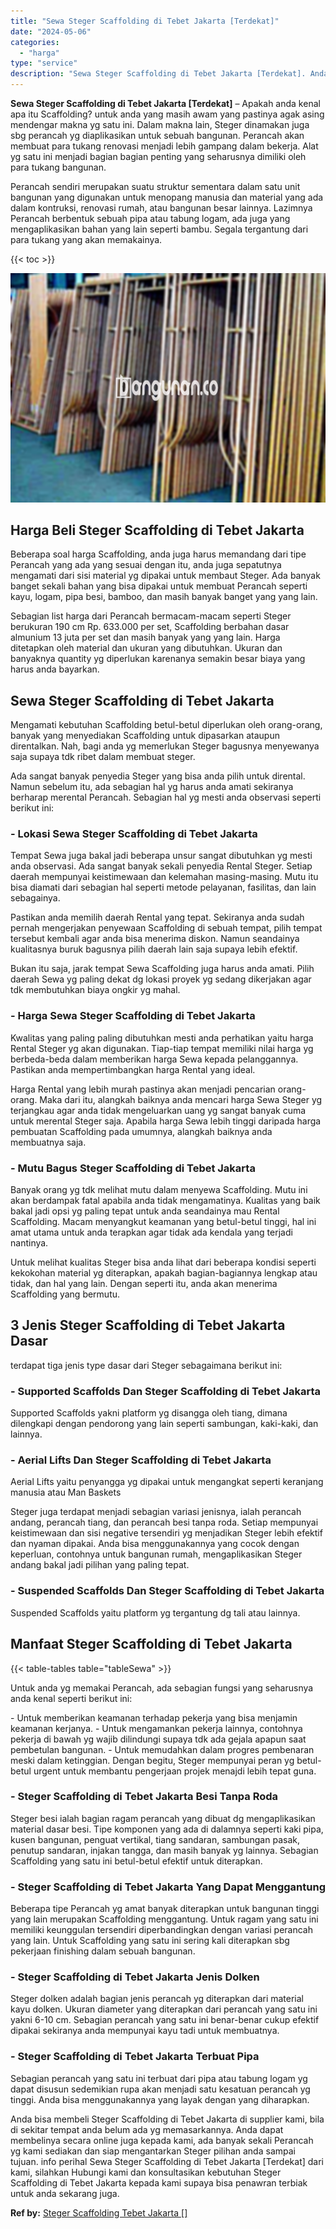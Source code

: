 ```yaml
---
title: "Sewa Steger Scaffolding di Tebet Jakarta [Terdekat]"
date: "2024-05-06"
categories: 
  - "harga"
type: "service"
description: "Sewa Steger Scaffolding di Tebet Jakarta [Terdekat]. Anda bisa membeli Steger Scaffolding di Tebet Jakarta di supplier kami, bila di sekitar tempat anda belu..."
---
```


**Sewa Steger Scaffolding di Tebet Jakarta \[Terdekat\]** – Apakah anda kenal apa itu Scaffolding? untuk anda yang masih awam yang pastinya agak asing mendengar makna yg satu ini. Dalam makna lain, Steger dinamakan juga sbg perancah yg diaplikasikan untuk sebuah bangunan. Perancah akan membuat para tukang renovasi menjadi lebih gampang dalam bekerja. Alat yg satu ini menjadi bagian bagian penting yang seharusnya dimiliki oleh para tukang bangunan.

Perancah sendiri merupakan suatu struktur sementara dalam satu unit bangunan yang digunakan untuk menopang manusia dan material yang ada dalam kontruksi, renovasi rumah, atau bangunan besar lainnya. Lazimnya Perancah berbentuk sebuah pipa atau tabung logam, ada juga yang mengaplikasikan bahan yang lain seperti bambu. Segala tergantung dari para tukang yang akan memakainya.

{{< toc >}}

![Sewa Steger Scaffolding di Tebet Jakarta [Terdekat]](/images/sewa-scaffolding-steger-14.png)

## Harga Beli Steger Scaffolding di Tebet Jakarta

Beberapa soal harga Scaffolding, anda juga harus memandang dari tipe Perancah yang ada yang sesuai dengan itu, anda juga sepatutnya mengamati dari sisi material yg dipakai untuk membaut Steger. Ada banyak banget sekali bahan yang bisa dipakai untuk membuat Perancah seperti kayu, logam, pipa besi, bamboo, dan masih banyak banget yang yang lain.

Sebagian list harga dari Perancah bermacam-macam seperti Steger berukuran 190 cm Rp. 633.000 per set, Scaffolding berbahan dasar almunium 13 juta per set dan masih banyak yang yang lain. Harga ditetapkan oleh material dan ukuran yang dibutuhkan. Ukuran dan banyaknya quantity yg diperlukan karenanya semakin besar biaya yang harus anda bayarkan.

## Sewa Steger Scaffolding di Tebet Jakarta

Mengamati kebutuhan Scaffolding betul-betul diperlukan oleh orang-orang, banyak yang menyediakan Scaffolding untuk dipasarkan ataupun direntalkan. Nah, bagi anda yg memerlukan Steger bagusnya menyewanya saja supaya tdk ribet dalam membuat steger.

Ada sangat banyak penyedia Steger yang bisa anda pilih untuk dirental. Namun sebelum itu, ada sebagian hal yg harus anda amati sekiranya berharap merental Perancah. Sebagian hal yg mesti anda observasi seperti berikut ini:

### \- Lokasi Sewa Steger Scaffolding di Tebet Jakarta

Tempat Sewa juga bakal jadi beberapa unsur sangat dibutuhkan yg mesti anda observasi. Ada sangat banyak sekali penyedia Rental Steger. Setiap daerah mempunyai keistimewaan dan kelemahan masing-masing. Mutu itu bisa diamati dari sebagian hal seperti metode pelayanan, fasilitas, dan lain sebagainya.

Pastikan anda memilih daerah Rental yang tepat. Sekiranya anda sudah pernah mengerjakan penyewaan Scaffolding di sebuah tempat, pilih tempat tersebut kembali agar anda bisa menerima diskon. Namun seandainya kualitasnya buruk bagusnya pilih daerah lain saja supaya lebih efektif.

Bukan itu saja, jarak tempat Sewa Scaffolding juga harus anda amati. Pilih daerah Sewa yg paling dekat dg lokasi proyek yg sedang dikerjakan agar tdk membutuhkan biaya ongkir yg mahal.

### \- Harga Sewa Steger Scaffolding di Tebet Jakarta

Kwalitas yang paling paling dibutuhkan mesti anda perhatikan yaitu harga Rental Steger yg akan digunakan. Tiap-tiap tempat memiliki nilai harga yg berbeda-beda dalam memberikan harga Sewa kepada pelanggannya. Pastikan anda mempertimbangkan harga Rental yang ideal.

Harga Rental yang lebih murah pastinya akan menjadi pencarian orang-orang. Maka dari itu, alangkah baiknya anda mencari harga Sewa Steger yg terjangkau agar anda tidak mengeluarkan uang yg sangat banyak cuma untuk merental Steger saja. Apabila harga Sewa lebih tinggi daripada harga pembuatan Scaffolding pada umumnya, alangkah baiknya anda membuatnya saja.

### \- Mutu Bagus Steger Scaffolding di Tebet Jakarta

Banyak orang yg tdk melihat mutu dalam menyewa Scaffolding. Mutu ini akan berdampak fatal apabila anda tidak mengamatinya. Kualitas yang baik bakal jadi opsi yg paling tepat untuk anda seandainya mau Rental Scaffolding. Macam menyangkut keamanan yang betul-betul tinggi, hal ini amat utama untuk anda terapkan agar tidak ada kendala yang terjadi nantinya.

Untuk melihat kualitas Steger bisa anda lihat dari beberapa kondisi seperti kekokohan material yg diterapkan, apakah bagian-bagiannya lengkap atau tidak, dan hal yang lain. Dengan seperti itu, anda akan menerima Scaffolding yang bermutu.

## 3 Jenis Steger Scaffolding di Tebet Jakarta Dasar

terdapat tiga jenis type dasar dari Steger sebagaimana berikut ini:

### \- Supported Scaffolds Dan Steger Scaffolding di Tebet Jakarta

Supported Scaffolds yakni platform yg disangga oleh tiang, dimana dilengkapi dengan pendorong yang lain seperti sambungan, kaki-kaki, dan lainnya.

### \- Aerial Lifts Dan Steger Scaffolding di Tebet Jakarta

Aerial Lifts yaitu penyangga yg dipakai untuk mengangkat seperti keranjang manusia atau Man Baskets

Steger juga terdapat menjadi sebagian variasi jenisnya, ialah perancah andang, perancah tiang, dan perancah besi tanpa roda. Setiap mempunyai keistimewaan dan sisi negative tersendiri yg menjadikan Steger lebih efektif dan nyaman dipakai. Anda bisa menggunakannya yang cocok dengan keperluan, contohnya untuk bangunan rumah, mengaplikasikan Steger andang bakal jadi pilihan yang paling tepat.

### \- Suspended Scaffolds Dan Steger Scaffolding di Tebet Jakarta

Suspended Scaffolds yaitu platform yg tergantung dg tali atau lainnya.

## Manfaat Steger Scaffolding di Tebet Jakarta

{{< table-tables table="tableSewa" >}}

Untuk anda yg memakai Perancah, ada sebagian fungsi yang seharusnya anda kenal seperti berikut ini:

\- Untuk memberikan keamanan terhadap pekerja yang bisa menjamin keamanan kerjanya. - Untuk mengamankan pekerja lainnya, contohnya pekerja di bawah yg wajib dilindungi supaya tdk ada gejala apapun saat pembetulan bangunan. - Untuk memudahkan dalam progres pembenaran meski dalam ketinggian. Dengan begitu, Steger mempunyai peran yg betul-betul urgent untuk membantu pengerjaan projek menajdi lebih tepat guna.

### \- Steger Scaffolding di Tebet Jakarta Besi Tanpa Roda

Steger besi ialah bagian ragam perancah yang dibuat dg mengaplikasikan material dasar besi. Tipe komponen yang ada di dalamnya seperti kaki pipa, kusen bangunan, penguat vertikal, tiang sandaran, sambungan pasak, penutup sandaran, injakan tangga, dan masih banyak yg lainnya. Sebagian Scaffolding yang satu ini betul-betul efektif untuk diterapkan.

### \- Steger Scaffolding di Tebet Jakarta Yang Dapat Menggantung

Beberapa tipe Perancah yg amat banyak diterapkan untuk bangunan tinggi yang lain merupakan Scaffolding menggantung. Untuk ragam yang satu ini memiliki keunggulan tersendiri diperbandingkan dengan variasi perancah yang lain. Untuk Scaffolding yang satu ini sering kali diterapkan sbg pekerjaan finishing dalam sebuah bangunan.

### \- Steger Scaffolding di Tebet Jakarta Jenis Dolken

Steger dolken adalah bagian jenis perancah yg diterapkan dari material kayu dolken. Ukuran diameter yang diterapkan dari perancah yang satu ini yakni 6-10 cm. Sebagian perancah yang satu ini benar-benar cukup efektif dipakai sekiranya anda mempunyai kayu tadi untuk membuatnya.

### \- Steger Scaffolding di Tebet Jakarta Terbuat Pipa

Sebagian perancah yang satu ini terbuat dari pipa atau tabung logam yg dapat disusun sedemikian rupa akan menjadi satu kesatuan perancah yg tinggi. Anda bisa menggunakannya yang layak dengan yang diharapkan.

Anda bisa membeli Steger Scaffolding di Tebet Jakarta di supplier kami, bila di sekitar tempat anda belum ada yg memasarkannya. Anda dapat membelinya secara online juga kepada kami, ada banyak sekali Perancah yg kami sediakan dan siap mengantarkan Steger pilihan anda sampai tujuan. info perihal Sewa Steger Scaffolding di Tebet Jakarta \[Terdekat\] dari kami, silahkan Hubungi kami dan konsultasikan kebutuhan Steger Scaffolding di Tebet Jakarta kepada kami supaya bisa penawran terbiak untuk anda sekarang juga.

**Ref by:** [Steger Scaffolding Tebet Jakarta []](https://id.wikipedia.org/wiki/Steger)

